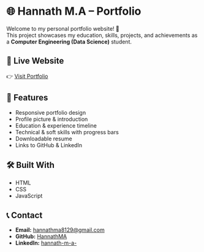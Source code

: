 # 🌐 Hannath M.A – Portfolio

Welcome to my personal portfolio website! 🚀  
This project showcases my education, skills, projects, and achievements as a **Computer Engineering (Data Science)** student.  

## 📌 Live Website
👉 [Visit Portfolio](https://hannathma.github.io/portfolio/)

## 📂 Features
- Responsive portfolio design  
- Profile picture & introduction  
- Education & experience timeline  
- Technical & soft skills with progress bars  
- Downloadable resume  
- Links to GitHub & LinkedIn  

## 🛠️ Built With
- HTML  
- CSS  
- JavaScript  

## 📞 Contact
- **Email:** hannathma8129@gmail.com  
- **GitHub:** [HannathMA](https://github.com/HannathMA)  
- **LinkedIn:** [hannath-m-a-](https://www.linkedin.com/in/hannath-m-a-/)  
